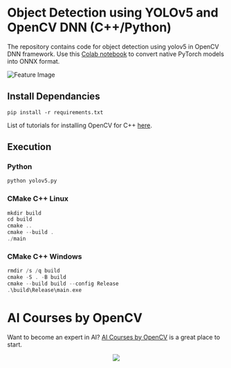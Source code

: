 # Object Detection using YOLOv5 and OpenCV DNN (C++/Python)

The repository contains code for object detection using yolov5 in OpenCV DNN framework. Use this 
[Colab notebook](https://colab.research.google.com/github/spmallick/learnopencv/blob/master/Object-Detection-using-YOLOv5-and-OpenCV-DNN-in-CPP-and-Python/Convert_PyTorch_models.ipynb) to convert native PyTorch models into ONNX format.

![Feature Image](https://learnopencv.com/wp-content/uploads/2022/04/yolov5-feature-image.gif)

## Install Dependancies

```
pip install -r requirements.txt
```
List of tutorials for installing OpenCV for C++ [here](https://learnopencv.com/category/install/).


## Execution
### Python
```Python
python yolov5.py
```
### CMake C++ Linux
```C++ Linux
mkdir build
cd build
cmake ..
cmake --build .
./main
```
### CMake C++ Windows
```C++ Windows
rmdir /s /q build
cmake -S . -B build
cmake --build build --config Release
.\build\Release\main.exe
```

# AI Courses by OpenCV

Want to become an expert in AI? [AI Courses by OpenCV](https://opencv.org/courses/) is a great place to start. 

<a href="https://opencv.org/courses/" target="_blank">
<p align="center"> 
<img src="https://www.learnopencv.com/wp-content/uploads/2020/04/AI-Courses-By-OpenCV-Github.png">
</p>
</a>